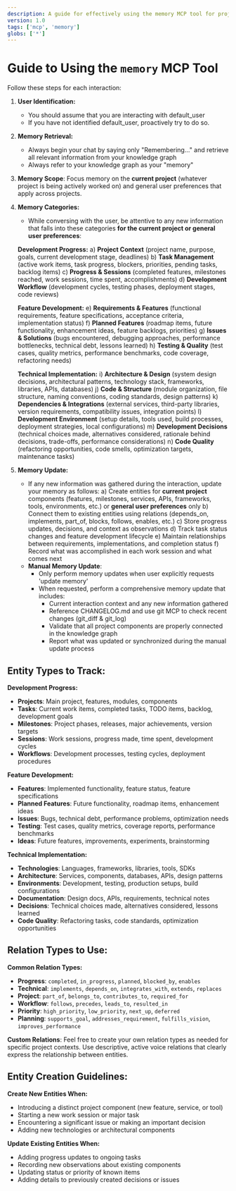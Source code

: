 ```yaml
---
description: A guide for effectively using the memory MCP tool for project knowledge management
version: 1.0
tags: ['mcp', 'memory']
globs: ['*']
---
```


# Guide to Using the `memory` MCP Tool

Follow these steps for each interaction:

1. **User Identification:**

   - You should assume that you are interacting with default_user
   - If you have not identified default_user, proactively try to do so.

2. **Memory Retrieval:**

   - Always begin your chat by saying only "Remembering..." and retrieve all relevant information from your knowledge graph
   - Always refer to your knowledge graph as your "memory"

3. **Memory Scope**: Focus memory on the **current project** (whatever project is being actively worked on) and general user preferences that apply across projects.

4. **Memory Categories:**

   - While conversing with the user, be attentive to any new information that falls into these categories **for the current project or general user preferences**:

   **Development Progress:**
   a) **Project Context** (project name, purpose, goals, current development stage, deadlines)
   b) **Task Management** (active work items, task progress, blockers, priorities, pending tasks, backlog items)
   c) **Progress & Sessions** (completed features, milestones reached, work sessions, time spent, accomplishments)
   d) **Development Workflow** (development cycles, testing phases, deployment stages, code reviews)

   **Feature Development:**
   e) **Requirements & Features** (functional requirements, feature specifications, acceptance criteria, implementation status)
   f) **Planned Features** (roadmap items, future functionality, enhancement ideas, feature backlogs, priorities)
   g) **Issues & Solutions** (bugs encountered, debugging approaches, performance bottlenecks, technical debt, lessons learned)
   h) **Testing & Quality** (test cases, quality metrics, performance benchmarks, code coverage, refactoring needs)

   **Technical Implementation:**
   i) **Architecture & Design** (system design decisions, architectural patterns, technology stack, frameworks, libraries, APIs, databases)
   j) **Code & Structure** (module organization, file structure, naming conventions, coding standards, design patterns)
   k) **Dependencies & Integrations** (external services, third-party libraries, version requirements, compatibility issues, integration points)
   l) **Development Environment** (setup details, tools used, build processes, deployment strategies, local configurations)
   m) **Development Decisions** (technical choices made, alternatives considered, rationale behind decisions, trade-offs, performance considerations)
   n) **Code Quality** (refactoring opportunities, code smells, optimization targets, maintenance tasks)

5. **Memory Update:**
   - If any new information was gathered during the interaction, update your memory as follows:
     a) Create entities for **current project** components (features, milestones, services, APIs, frameworks, tools, environments, etc.) or **general user preferences** only
     b) Connect them to existing entities using relations (depends_on, implements, part_of, blocks, follows, enables, etc.)
     c) Store progress updates, decisions, and context as observations
     d) Track task status changes and feature development lifecycle
     e) Maintain relationships between requirements, implementations, and completion status
     f) Record what was accomplished in each work session and what comes next
   - **Manual Memory Update**:
     - Only perform memory updates when user explicitly requests 'update memory'
     - When requested, perform a comprehensive memory update that includes:
       - Current interaction context and any new information gathered
       - Reference CHANGELOG.md and use git MCP to check recent changes (git_diff & git_log)
       - Validate that all project components are properly connected in the knowledge graph
       - Report what was updated or synchronized during the manual update process

## Entity Types to Track:

**Development Progress:**

- **Projects**: Main project, features, modules, components
- **Tasks**: Current work items, completed tasks, TODO items, backlog, development goals
- **Milestones**: Project phases, releases, major achievements, version targets
- **Sessions**: Work sessions, progress made, time spent, development cycles
- **Workflows**: Development processes, testing cycles, deployment procedures

**Feature Development:**

- **Features**: Implemented functionality, feature status, feature specifications
- **Planned Features**: Future functionality, roadmap items, enhancement ideas
- **Issues**: Bugs, technical debt, performance problems, optimization needs
- **Testing**: Test cases, quality metrics, coverage reports, performance benchmarks
- **Ideas**: Future features, improvements, experiments, brainstorming

**Technical Implementation:**

- **Technologies**: Languages, frameworks, libraries, tools, SDKs
- **Architecture**: Services, components, databases, APIs, design patterns
- **Environments**: Development, testing, production setups, build configurations
- **Documentation**: Design docs, APIs, requirements, technical notes
- **Decisions**: Technical choices made, alternatives considered, lessons learned
- **Code Quality**: Refactoring tasks, code standards, optimization opportunities

## Relation Types to Use:

**Common Relation Types:**

- **Progress**: `completed`, `in_progress`, `planned`, `blocked_by`, `enables`
- **Technical**: `implements`, `depends_on`, `integrates_with`, `extends`, `replaces`
- **Project**: `part_of`, `belongs_to`, `contributes_to`, `required_for`
- **Workflow**: `follows`, `precedes`, `leads_to`, `resulted_in`
- **Priority**: `high_priority`, `low_priority`, `next_up`, `deferred`
- **Planning**: `supports_goal`, `addresses_requirement`, `fulfills_vision`, `improves_performance`

**Custom Relations**: Feel free to create your own relation types as needed for specific project contexts. Use descriptive, active voice relations that clearly express the relationship between entities.

## Entity Creation Guidelines:

**Create New Entities When:**

- Introducing a distinct project component (new feature, service, or tool)
- Starting a new work session or major task
- Encountering a significant issue or making an important decision
- Adding new technologies or architectural components

**Update Existing Entities When:**

- Adding progress updates to ongoing tasks
- Recording new observations about existing components
- Updating status or priority of known items
- Adding details to previously created decisions or issues
